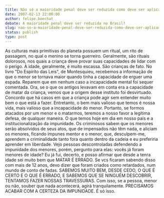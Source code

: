 ```yaml
---
title: Não só a maioridade penal deve ser reduzida como deve ser aplicada a pena de morte.
date: 2007-02-13 22:00:00
author: felipe.boechat
debate: A maioridade penal deve ser reduzida no Brasil?
slug: nao-so-a-maioridade-penal-deve-ser-reduzida-como-deve-ser-aplicada-a-pena-de-morte
status: publish 
type: post
---
```


As culturas mais primitivas do planeta possuem um ritual, um rito de passagem, no qual o menino se torna guerreiro. Geralmente, são rituais dolorosos, nos quais a criança deve provar suas capacidades de lidar com o perigo. A idade, geralmente, é muito escassa. São crianças de fato. No livro "Do Espírito das Leis", de Montesquieu, recebemos a informação de que o menor se tornava maior quando tinha a capacidade de erguer uma espada. Reparem que em nenhum caso a incapacidade mental foi sequer comentada. Ora, se o que os antigos levavam em conta era a capacidade de matar da criança, vemos que a origem desse instituto foi desvirtuado. Concordo que há casos em que a criança pode agir sem entender muito bem o que está a fazer. Entretanto, o bem mais valioso que temos é nossa vida, mais valioso que a incapacidade do menor. Portanto, se formos atacados por um menor e o matarmos, teremos a nosso favor a legítima defesa, de qualquer maneira. O que temos hoje em dia em nosso país e a institucionalização da impunidade. Os criminosos sabem que os menores serão absolvidos de seus atos, que de impensados não têm nada, e aliciam os menores, ficando impunes mentor e o menor, que, desculpem-me, aprendem a criminalidade tanto fora quanto dentro da cadeia e eu preferiria aprender em liberdade. Vejo pessoas descontroladas defendendo a impunidade dos menores, porém, pergunto para elas: vocês já foram menores de idade? Eu já fui, decerto, e posso afirmar que desde a tenra idade sei muito bem que MATAR É ERRADO. Se vcs ficaram sabendo disso com mais de 12 anos, devo dizer que foram criados como retardados, num mundo de conto de fadas. SABEMOS MUITO BEM, DESDE CEDO, O QUE É CERTO E O QUE É ERRADO, E SABEMOS QUE SE NINGUÉM DESCOBRIR, TENTAMOS FAZER NOSSAS TRAVESSURAS. Com isso, se a pessoa, menor ou não, souber que nada acontecerá, agirá tranquilamente. PRECISAMOS ACABAR COM A CERTEZA DA IMPUNIDADE. É só isso.
